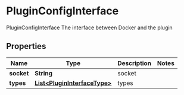 

# PluginConfigInterface

PluginConfigInterface The interface between Docker and the plugin
## Properties

Name | Type | Description | Notes
------------ | ------------- | ------------- | -------------
**socket** | **String** | socket | 
**types** | [**List&lt;PluginInterfaceType&gt;**](PluginInterfaceType.md) | types | 




